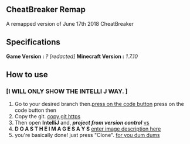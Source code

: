 ## CheatBreaker Remap

A remapped version of June 17th 2018 CheatBreaker

## Specifications
**Game Version :** *? [redacted]*
**Minecraft Version :** *1.7.10*

## How to use
### [I WILL ONLY SHOW THE INTELLI J WAY. ]
1. Go to your desired branch then.[press on the code button](https://i.imgur.com/EHBmtrO.png)
press on the code button then
2. Copy the git.
 [copy git https](https://i.imgur.com/ncygckX.png)
3. Then open **IntelliJ** and, ***project from version control***
[vs](https://i.imgur.com/5aNEWCv.png)
4.  **D O  A S  T H E  I M A G E  S A Y S**
[enter image description here](https://i.imgur.com/L8tO0MK.png)
5. you're basically done! just press "Clone".
 [for you dum dums](https://i.imgur.com/jzoipCq.png)